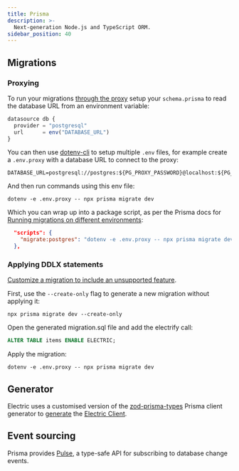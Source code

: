 ```yaml
---
title: Prisma
description: >-
  Next-generation Node.js and TypeScript ORM.
sidebar_position: 40
---
```


## Migrations

### Proxying

To run your migrations [through the proxy](../../usage/data-modelling/migrations.md#migrations-proxy) setup your `schema.prisma` to read the database URL from an environment variable:

```js
datasource db {
  provider = "postgresql"
  url      = env("DATABASE_URL")
}
```

You can then use [dotenv-cli](https://www.npmjs.com/package/dotenv-cli) to setup multiple `.env` files, for example create a `.env.proxy` with a database URL to connect to the proxy:

```shell
DATABASE_URL=postgresql://postgres:${PG_PROXY_PASSWORD}@localhost:${PG_PROXY_PORT}/mydb
```

And then run commands using this env file:

```shell
dotenv -e .env.proxy -- npx prisma migrate dev
```

Which you can wrap up into a package script, as per the Prisma docs for [Running migrations on different environments](https://www.prisma.io/docs/guides/development-environment/environment-variables/using-multiple-env-files#running-migrations-on-different-environments):

```json
  "scripts": {
    "migrate:postgres": "dotenv -e .env.proxy -- npx prisma migrate dev",
  },
```

### Applying DDLX statements

[Customize a migration to include an unsupported feature](https://www.prisma.io/docs/guides/migrate/developing-with-prisma-migrate/include-unsupported-database-features).

First, use the `--create-only` flag to generate a new migration without applying it:

```shell
npx prisma migrate dev --create-only
```

Open the generated migration.sql file and add the electrify call:

```sql
ALTER TABLE items ENABLE ELECTRIC;
```

Apply the migration:

```shell
dotenv -e .env.proxy -- npx prisma migrate dev
```

## Generator

Electric uses a customised version of the [zod-prisma-types](https://github.com/chrishoermann/zod-prisma-types) Prisma client generator to [generate](../../api/generator.md) the [Electric Client](../../usage/data-access/client.md).

## Event sourcing

Prisma provides [Pulse](https://www.prisma.io/data-platform/pulse), a type-safe API for subscribing to database change events.
